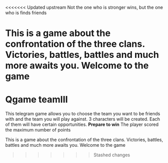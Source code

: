 <<<<<<< Updated upstream
Not the one who is stronger wins, but the one who is finds friends


This is a game about the confrontation of the three clans. Victories, battles, battles and much more awaits you. Welcome to the game
=======
# Qgame teamIII
 This telegram game allows you to choose the team you want to be friends with and the team you will play against. 3 characters will be created. Each of them will have certain opportunities.
**Prepare to win**
The player scored the maximum number of points

This is a game about the confrontation of the three clans. Victories, battles, battles and much more awaits you. Welcome to the game
>>>>>>> Stashed changes
